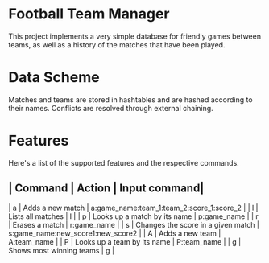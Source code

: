 # Football Team Manager

This project implements a very simple database for friendly games between teams, as well as a history of the matches that have been played.

# Data Scheme

Matches and teams are stored in hashtables and are hashed according to their names. Conflicts are resolved through external chaining.

# Features 

Here's a list of the supported features and the respective commands.

| Command | Action | Input command|
-----------------------------------
| a | Adds a new match | a:game_name:team_1:team_2:score_1:score_2 |
| l | Lists all matches | l |
| p | Looks up a match by its name | p:game_name |
| r | Erases a match | r:game_name |
| s | Changes the score in a given match | s:game_name:new_score1:new_score2 |
| A | Adds a new team | A:team_name | 
| P | Looks up a team by its name | P:team_name |
| g | Shows most winning teams | g |




